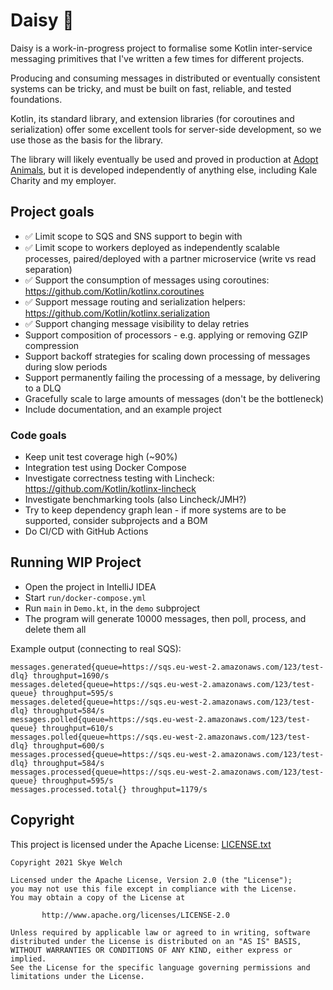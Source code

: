 # Daisy 🌼

Daisy is a work-in-progress project to formalise some Kotlin inter-service messaging primitives that I've written a few times for different projects.

Producing and consuming messages in distributed or eventually consistent systems can be tricky, and must be built on fast, reliable, and tested foundations.

Kotlin, its standard library, and extension libraries (for coroutines and serialization) offer some excellent tools for server-side development, so we use those as the basis for the library.

The library will likely eventually be used and proved in production at [Adopt Animals](https://www.adopt.app), but it is developed independently of anything else, including Kale Charity and my employer.

## Project goals

* ✅ Limit scope to SQS and SNS support to begin with
* ✅ Limit scope to workers deployed as independently scalable processes, paired/deployed with a partner microservice (write vs read separation)
* ✅ Support the consumption of messages using coroutines: https://github.com/Kotlin/kotlinx.coroutines
* ✅ Support message routing and serialization helpers: https://github.com/Kotlin/kotlinx.serialization
* ✅ Support changing message visibility to delay retries
* Support composition of processors - e.g. applying or removing GZIP compression
* Support backoff strategies for scaling down processing of messages during slow periods
* Support permanently failing the processing of a message, by delivering to a DLQ
* Gracefully scale to large amounts of messages (don't be the bottleneck)
* Include documentation, and an example project

### Code goals
* Keep unit test coverage high (~90%)
* Integration test using Docker Compose
* Investigate correctness testing with Lincheck: https://github.com/Kotlin/kotlinx-lincheck
* Investigate benchmarking tools (also Lincheck/JMH?)
* Try to keep dependency graph lean - if more systems are to be supported, consider subprojects and a BOM
* Do CI/CD with GitHub Actions

## Running WIP Project

* Open the project in IntelliJ IDEA
* Start `run/docker-compose.yml`
* Run `main` in `Demo.kt`, in the `demo` subproject
* The program will generate 10000 messages, then poll, process, and delete them all

Example output (connecting to real SQS):
```
messages.generated{queue=https://sqs.eu-west-2.amazonaws.com/123/test-dlq} throughput=1690/s
messages.deleted{queue=https://sqs.eu-west-2.amazonaws.com/123/test-queue} throughput=595/s
messages.deleted{queue=https://sqs.eu-west-2.amazonaws.com/123/test-dlq} throughput=584/s
messages.polled{queue=https://sqs.eu-west-2.amazonaws.com/123/test-queue} throughput=610/s
messages.polled{queue=https://sqs.eu-west-2.amazonaws.com/123/test-dlq} throughput=600/s
messages.processed{queue=https://sqs.eu-west-2.amazonaws.com/123/test-dlq} throughput=584/s
messages.processed{queue=https://sqs.eu-west-2.amazonaws.com/123/test-queue} throughput=595/s
messages.processed.total{} throughput=1179/s
```

## Copyright

This project is licensed under the Apache License: [LICENSE.txt](LICENSE.txt)

```
Copyright 2021 Skye Welch

Licensed under the Apache License, Version 2.0 (the "License");
you may not use this file except in compliance with the License.
You may obtain a copy of the License at

       http://www.apache.org/licenses/LICENSE-2.0

Unless required by applicable law or agreed to in writing, software
distributed under the License is distributed on an "AS IS" BASIS,
WITHOUT WARRANTIES OR CONDITIONS OF ANY KIND, either express or implied.
See the License for the specific language governing permissions and
limitations under the License.
```